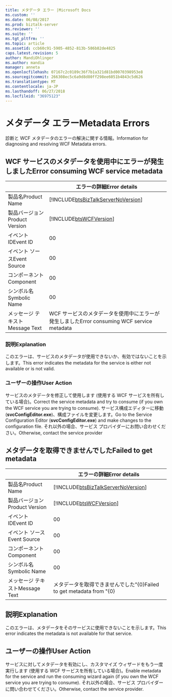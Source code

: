 ```yaml
---
title: メタデータ エラー |Microsoft Docs
ms.custom: ''
ms.date: 06/08/2017
ms.prod: biztalk-server
ms.reviewer: ''
ms.suite: ''
ms.tgt_pltfrm: ''
ms.topic: article
ms.assetid: ccb60c91-5905-4852-813b-586b82de4825
caps.latest.revision: 5
author: MandiOhlinger
ms.author: mandia
manager: anneta
ms.openlocfilehash: 07167c2c0189c36f7b1a321d81bd0070398953e8
ms.sourcegitcommit: 266308ec5c6a9d8d80ff298ee6051b4843c5d626
ms.translationtype: MT
ms.contentlocale: ja-JP
ms.lasthandoff: 06/27/2018
ms.locfileid: "36975123"
---
```

# <a name="metadata-errors"></a><span data-ttu-id="b86ab-102">メタデータ エラー</span><span class="sxs-lookup"><span data-stu-id="b86ab-102">Metadata Errors</span></span>
<span data-ttu-id="b86ab-103">診断と WCF メタデータのエラーの解決に関する情報。</span><span class="sxs-lookup"><span data-stu-id="b86ab-103">Information for diagnosing and resolving WCF Metadata errors.</span></span>  
  
## <a name="error-consuming-wcf-service-metadata"></a><span data-ttu-id="b86ab-104">WCF サービスのメタデータを使用中にエラーが発生しました</span><span class="sxs-lookup"><span data-stu-id="b86ab-104">Error consuming WCF service metadata</span></span>

|                 |                                   <span data-ttu-id="b86ab-105">エラーの詳細</span><span class="sxs-lookup"><span data-stu-id="b86ab-105">Error details</span></span>                                    |
|-----------------|------------------------------------------------------------------------------------|
|  <span data-ttu-id="b86ab-106">製品名</span><span class="sxs-lookup"><span data-stu-id="b86ab-106">Product Name</span></span>   | [!INCLUDE[btsBizTalkServerNoVersion](../includes/btsbiztalkservernoversion-md.md)] |
| <span data-ttu-id="b86ab-107">製品バージョン</span><span class="sxs-lookup"><span data-stu-id="b86ab-107">Product Version</span></span> |             [!INCLUDE[btsWCFVersion](../includes/btswcfversion-md.md)]             |
|    <span data-ttu-id="b86ab-108">イベント ID</span><span class="sxs-lookup"><span data-stu-id="b86ab-108">Event ID</span></span>     |                                         <span data-ttu-id="b86ab-109">0</span><span class="sxs-lookup"><span data-stu-id="b86ab-109">0</span></span>                                          |
|  <span data-ttu-id="b86ab-110">イベント ソース</span><span class="sxs-lookup"><span data-stu-id="b86ab-110">Event Source</span></span>   |                                         <span data-ttu-id="b86ab-111">0</span><span class="sxs-lookup"><span data-stu-id="b86ab-111">0</span></span>                                          |
|    <span data-ttu-id="b86ab-112">コンポーネント</span><span class="sxs-lookup"><span data-stu-id="b86ab-112">Component</span></span>    |                                         <span data-ttu-id="b86ab-113">0</span><span class="sxs-lookup"><span data-stu-id="b86ab-113">0</span></span>                                          |
|  <span data-ttu-id="b86ab-114">シンボル名</span><span class="sxs-lookup"><span data-stu-id="b86ab-114">Symbolic Name</span></span>  |                                         <span data-ttu-id="b86ab-115">0</span><span class="sxs-lookup"><span data-stu-id="b86ab-115">0</span></span>                                          |
|  <span data-ttu-id="b86ab-116">メッセージ テキスト</span><span class="sxs-lookup"><span data-stu-id="b86ab-116">Message Text</span></span>   |                        <span data-ttu-id="b86ab-117">WCF サービスのメタデータを使用中にエラーが発生しました</span><span class="sxs-lookup"><span data-stu-id="b86ab-117">Error consuming WCF service metadata</span></span>                        |
  
### <a name="explanation"></a><span data-ttu-id="b86ab-118">説明</span><span class="sxs-lookup"><span data-stu-id="b86ab-118">Explanation</span></span>  
 <span data-ttu-id="b86ab-119">このエラーは、サービスのメタデータが使用できないか、有効ではないことを示します。</span><span class="sxs-lookup"><span data-stu-id="b86ab-119">This error indicates the metadata for the service is either not available or is not valid.</span></span>  
  
### <a name="user-action"></a><span data-ttu-id="b86ab-120">ユーザーの操作</span><span class="sxs-lookup"><span data-stu-id="b86ab-120">User Action</span></span>  
 <span data-ttu-id="b86ab-121">サービスのメタデータを修正して使用します (使用する WCF サービスを所有している場合)。</span><span class="sxs-lookup"><span data-stu-id="b86ab-121">Correct the service metadata and try to consume (if you own the WCF service you are trying to consume).</span></span> <span data-ttu-id="b86ab-122">サービス構成エディターに移動 (**svcConfigEditor.exe**)、構成ファイルを変更します。</span><span class="sxs-lookup"><span data-stu-id="b86ab-122">Go to the Service Configuration Editor (**svcConfigEditor.exe**) and make changes to the configuration file.</span></span>  <span data-ttu-id="b86ab-123">それ以外の場合、サービス プロバイダーにお問い合わせください。</span><span class="sxs-lookup"><span data-stu-id="b86ab-123">Otherwise, contact the service provider</span></span>

## <a name="failed-to-get-metadata"></a><span data-ttu-id="b86ab-124">メタデータを取得できませんでした</span><span class="sxs-lookup"><span data-stu-id="b86ab-124">Failed to get metadata</span></span>

|                 |                                   <span data-ttu-id="b86ab-125">エラーの詳細</span><span class="sxs-lookup"><span data-stu-id="b86ab-125">Error details</span></span>                                    |
|-----------------|------------------------------------------------------------------------------------|
|  <span data-ttu-id="b86ab-126">製品名</span><span class="sxs-lookup"><span data-stu-id="b86ab-126">Product Name</span></span>   | [!INCLUDE[btsBizTalkServerNoVersion](../includes/btsbiztalkservernoversion-md.md)] |
| <span data-ttu-id="b86ab-127">製品バージョン</span><span class="sxs-lookup"><span data-stu-id="b86ab-127">Product Version</span></span> |             [!INCLUDE[btsWCFVersion](../includes/btswcfversion-md.md)]             |
|    <span data-ttu-id="b86ab-128">イベント ID</span><span class="sxs-lookup"><span data-stu-id="b86ab-128">Event ID</span></span>     |                                         <span data-ttu-id="b86ab-129">0</span><span class="sxs-lookup"><span data-stu-id="b86ab-129">0</span></span>                                          |
|  <span data-ttu-id="b86ab-130">イベント ソース</span><span class="sxs-lookup"><span data-stu-id="b86ab-130">Event Source</span></span>   |                                         <span data-ttu-id="b86ab-131">0</span><span class="sxs-lookup"><span data-stu-id="b86ab-131">0</span></span>                                          |
|    <span data-ttu-id="b86ab-132">コンポーネント</span><span class="sxs-lookup"><span data-stu-id="b86ab-132">Component</span></span>    |                                         <span data-ttu-id="b86ab-133">0</span><span class="sxs-lookup"><span data-stu-id="b86ab-133">0</span></span>                                          |
|  <span data-ttu-id="b86ab-134">シンボル名</span><span class="sxs-lookup"><span data-stu-id="b86ab-134">Symbolic Name</span></span>  |                                         <span data-ttu-id="b86ab-135">0</span><span class="sxs-lookup"><span data-stu-id="b86ab-135">0</span></span>                                          |
|  <span data-ttu-id="b86ab-136">メッセージ テキスト</span><span class="sxs-lookup"><span data-stu-id="b86ab-136">Message Text</span></span>   |                          <span data-ttu-id="b86ab-137">メタデータを取得できませんでした"{0}</span><span class="sxs-lookup"><span data-stu-id="b86ab-137">Failed to get metadata from "{0}</span></span>                          |
  
## <a name="explanation"></a><span data-ttu-id="b86ab-138">説明</span><span class="sxs-lookup"><span data-stu-id="b86ab-138">Explanation</span></span>  
 <span data-ttu-id="b86ab-139">このエラーは、メタデータをそのサービスに使用できないことを示します。</span><span class="sxs-lookup"><span data-stu-id="b86ab-139">This error indicates the metadata is not available for that service.</span></span>  
  
## <a name="user-action"></a><span data-ttu-id="b86ab-140">ユーザーの操作</span><span class="sxs-lookup"><span data-stu-id="b86ab-140">User Action</span></span>  
 <span data-ttu-id="b86ab-141">サービスに対してメタデータを有効にし、カスタマイズ ウィザードをもう一度実行します (使用する WCF サービスを所有している場合)。</span><span class="sxs-lookup"><span data-stu-id="b86ab-141">Enable metadata for the service and run the consuming wizard again (if you own the WCF service you are trying to consume).</span></span> <span data-ttu-id="b86ab-142">それ以外の場合、サービス プロバイダーに問い合わせてください。</span><span class="sxs-lookup"><span data-stu-id="b86ab-142">Otherwise, contact the service provider.</span></span>